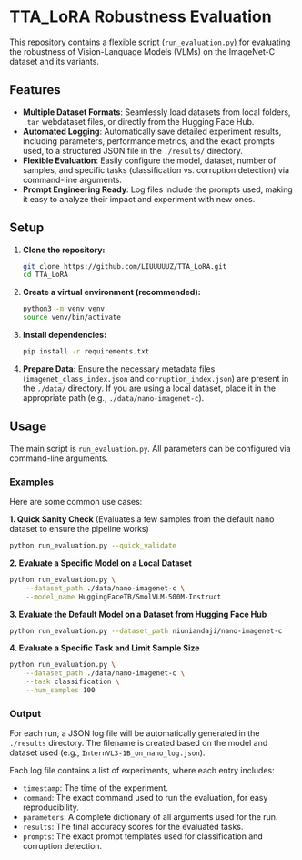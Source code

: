 # TTA_LoRA Robustness Evaluation

This repository contains a flexible script (`run_evaluation.py`) for evaluating the robustness of Vision-Language Models (VLMs) on the ImageNet-C dataset and its variants.

## Features

- **Multiple Dataset Formats**: Seamlessly load datasets from local folders, `.tar` webdataset files, or directly from the Hugging Face Hub.
- **Automated Logging**: Automatically save detailed experiment results, including parameters, performance metrics, and the exact prompts used, to a structured JSON file in the `./results/` directory.
- **Flexible Evaluation**: Easily configure the model, dataset, number of samples, and specific tasks (classification vs. corruption detection) via command-line arguments.
- **Prompt Engineering Ready**: Log files include the prompts used, making it easy to analyze their impact and experiment with new ones.

## Setup

1.  **Clone the repository:**
    ```bash
    git clone https://github.com/LIUUUUUZ/TTA_LoRA.git
    cd TTA_LoRA
    ```

2.  **Create a virtual environment (recommended):**
    ```bash
    python3 -m venv venv
    source venv/bin/activate
    ```

3.  **Install dependencies:**
    ```bash
    pip install -r requirements.txt
    ```

4.  **Prepare Data:**
    Ensure the necessary metadata files (`imagenet_class_index.json` and `corruption_index.json`) are present in the `./data/` directory. If you are using a local dataset, place it in the appropriate path (e.g., `./data/nano-imagenet-c`).

## Usage

The main script is `run_evaluation.py`. All parameters can be configured via command-line arguments.

### Examples

Here are some common use cases:

**1. Quick Sanity Check**
(Evaluates a few samples from the default nano dataset to ensure the pipeline works)
```bash
python run_evaluation.py --quick_validate
```

**2. Evaluate a Specific Model on a Local Dataset**
```bash
python run_evaluation.py \
    --dataset_path ./data/nano-imagenet-c \
    --model_name HuggingFaceTB/SmolVLM-500M-Instruct
```

**3. Evaluate the Default Model on a Dataset from Hugging Face Hub**
```bash
python run_evaluation.py --dataset_path niuniandaji/nano-imagenet-c
```

**4. Evaluate a Specific Task and Limit Sample Size**
```bash
python run_evaluation.py \
    --dataset_path ./data/nano-imagenet-c \
    --task classification \
    --num_samples 100
```

### Output

For each run, a JSON log file will be automatically generated in the `./results` directory. The filename is created based on the model and dataset used (e.g., `InternVL3-1B_on_nano_log.json`).

Each log file contains a list of experiments, where each entry includes:
- `timestamp`: The time of the experiment.
- `command`: The exact command used to run the evaluation, for easy reproducibility.
- `parameters`: A complete dictionary of all arguments used for the run.
- `results`: The final accuracy scores for the evaluated tasks.
- `prompts`: The exact prompt templates used for classification and corruption detection.
